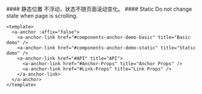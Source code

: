 <cn>
#### 静态位置
不浮动，状态不随页面滚动变化。
</cn>

<us>
#### Static
Do not change state when page is scrolling.
</us>

```vue
<template>
  <a-anchor :affix="false">
    <a-anchor-link href="#components-anchor-demo-basic" title="Basic demo" />
    <a-anchor-link href="#components-anchor-demo-static" title="Static demo" />
    <a-anchor-link href="#API" title="API">
      <a-anchor-link href="#Anchor-Props" title="Anchor Props" />
      <a-anchor-link href="#Link-Props" title="Link Props" />
    </a-anchor-link>
  </a-anchor>
</template>
```
